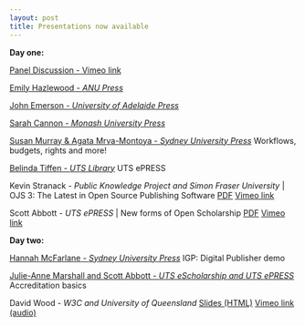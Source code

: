 ```yaml
---
layout: post
title: Presentations now available
---
```


**Day one:**
 
 
[Panel Discussion - Vimeo link](https://vimeo.com/229812407)

[Emily Hazlewood - *ANU Press*](https://github.com/CAULPublishing-x/CAULPublishing-X.github.io/raw/master/Hazlewood_ANU_CAUL_2017.pdf)

[John Emerson - *University of Adelaide Press*](https://github.com/CAULPublishing-x/CAULPublishing-X.github.io/raw/master/JohnEmerson_UniversityofAdelaidePress.pdf)

[Sarah Cannon - *Monash University Press*](https://github.com/CAULPublishing-x/CAULPublishing-X.github.io/raw/master/Cannon_Hollier_MonashUniversityPublishing.pdf)

[Susan Murray & Agata Mrva-Montoya - *Sydney University Press*](https://github.com/CAULPublishing-x/CAULPublishing-X.github.io/raw/master/CAULX2017SydneyUniversityPress-cc-by-nc-nd.pdf) Workflows, budgets, rights and more!

[Belinda Tiffen - *UTS Library*](https://github.com/CAULPublishing-x/CAULPublishing-X.github.io/raw/master/ePRESS_presentation_2017-cc-by-nc-nd.pdf) UTS ePRESS

Kevin Stranack - *Public Knowledge Project and Simon Fraser University* |
OJS 3: The Latest in Open Source Publishing Software [PDF](https://github.com/CAULPublishing-x/CAULPublishing-X.github.io/raw/master/K_Stranack_OJS3_VirtualWorkshop_CAUL.pdf) [Vimeo link](https://vimeo.com/230550148)

Scott Abbott - *UTS ePRESS*
| New forms of Open Scholarship [PDF](https://github.com/CAULPublishing-x/CAULPublishing-X.github.io/raw/master/S_ABBOTT_Future_of_Schol_Comm_CAULPUBX2017.pdf)   [Vimeo link](https://vimeo.com/230405790) 
 
  
 
**Day two:**
 
 
[Hannah McFarlane - *Sydney University Press*](https://github.com/CAULPublishing-x/CAULPublishing-X.github.io/raw/master/McFarlane_IGP-cc-by-nc-sa.pdf) IGP: Digital Publisher demo

[Julie-Anne Marshall and Scott Abbott - *UTS eScholarship and UTS ePRESS*](https://github.com/CAULPublishing-x/CAULPublishing-X.github.io/raw/master/UTSePRESS_Accreditation-cc-by-nc-nd.pdf) Accreditation basics

David Wood - *W3C and University of Queensland*
[Slides (HTML)](https://prototypo.github.io/2017/CAUL-20170712/slides/index.html)
[Vimeo link (audio)](https://vimeo.com/231497363)


